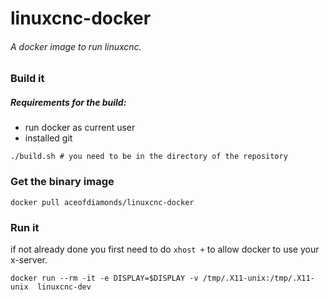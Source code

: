# linuxcnc-docker

###### A docker image to run linuxcnc.

### Build it

##### Requirements for the build:
* run docker as current user
* installed git

```
./build.sh # you need to be in the directory of the repository
```

### Get the binary image
```
docker pull aceofdiamonds/linuxcnc-docker

```

### Run it
if not already done you first need to do `xhost +` to allow docker to use your x-server.

```
docker run --rm -it -e DISPLAY=$DISPLAY -v /tmp/.X11-unix:/tmp/.X11-unix  linuxcnc-dev

```
